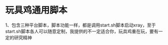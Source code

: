 # 玩具鸡通用脚本


1、包含三种平台脚本，脚本功能一样，都是调用start.sh脚本启动xray，至于start.sh脚本各人可以随意定制，我提供的不一定适合你，玩具鸡重在玩，要有一定的研究精神
